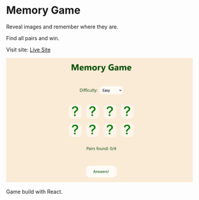 # Memory Game

Reveal images and remember where they are.

Find all pairs and win.

Visit site: [Live Site](https://pkljack-memorygame-react.netlify.app/)

![](docs/images/memory-game-react-1-crop.png)

Game build with React.
